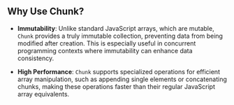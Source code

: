 ## Why Use Chunk?

- **Immutability**: Unlike standard JavaScript arrays, which are mutable, `Chunk` provides a truly immutable collection, preventing data from being modified after creation. This is especially useful in concurrent programming contexts where immutability can enhance data consistency.

- **High Performance**: `Chunk` supports specialized operations for efficient array manipulation, such as appending single elements or concatenating chunks, making these operations faster than their regular JavaScript array equivalents.
